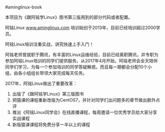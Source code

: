 #aminglinux-book

本项目为《跟阿铭学Linux》图书第三版用到的部分代码或者配置。

阿铭Linux www.aminglinux.com 培训始创于2013年，目前已经培训超过2000学员。

阿铭Linux培训注重实战，讲究快速上手入门！

阿铭老师曾就职于腾讯，有丰富的Linux运维经验，目前已经离职腾讯，并专职为参加阿铭Linux培训的同学们提供服务。从2017年4月开始，阿铭老师会全天陪伴同学们学习，为每一个参加培训的同学答疑解惑。而且每一期都会分配10个小组，由各小组组长带领大家完成每天任务。

2017年，阿铭Linux做出了重要改革：

1. 出版了《跟阿铭学Linux》第三版图书
2. 把猿课的课程重新改版为CentOS7，并针对同学们出问题多的章节做出额外点评
3. 推出《阿铭Linux同学会》在线直播课程，每周邀请一位优秀学员给大家分享实战课程
4. 新版猿课课程将免费分享一半以上的课程
